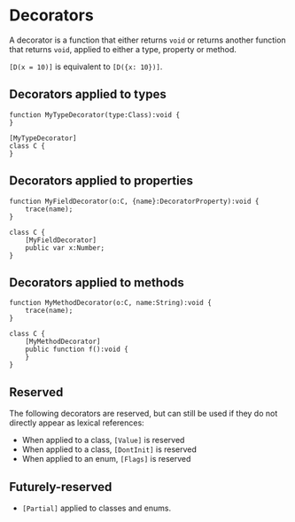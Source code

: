 # Decorators

A decorator is a function that either returns `void` or returns another function that returns `void`, applied to either a type, property or method.

`[D(x = 10)]` is equivalent to `[D({x: 10})]`.

## Decorators applied to types

```
function MyTypeDecorator(type:Class):void {
}

[MyTypeDecorator]
class C {
}
```

## Decorators applied to properties

```
function MyFieldDecorator(o:C, {name}:DecoratorProperty):void {
    trace(name);
}

class C {
    [MyFieldDecorator]
    public var x:Number;
}
```

## Decorators applied to methods

```
function MyMethodDecorator(o:C, name:String):void {
    trace(name);
}

class C {
    [MyMethodDecorator]
    public function f():void {
    }
}
```

## Reserved

The following decorators are reserved, but can still be used if they do not directly appear as lexical references:

- When applied to a class, `[Value]` is reserved
- When applied to a class, `[DontInit]` is reserved
- When applied to an enum, `[Flags]` is reserved

## Futurely-reserved

- `[Partial]` applied to classes and enums.